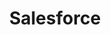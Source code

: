 ---
content-type: "embed-form"
form-type: "source"
key: "source-form-properties-salesforce-object"

title: "Salesforce"
description: "A Salesforce connection reads data from the Salesforce API and corresponds to the source type of `platform.salesforce`."

object-attributes:
  - name: "api_type"
    type: "string"
    description: "The Salesforce API Stitch should use to extract data. Possible values are `REST` or `BULK`. [Read about the pros and cons of each API here]({{ site.baseurl }}/integrations/saas/salesforce#bulk-vs-rest-api)."

  - name: "is_sandbox"
    type: "string"
    description: "If `true`, the Salesforce account being connected is a sandbox."

  - name: "frequency_in_minutes"
    type: "string"
    description: |
      Defines how often, in minutes, Stitch should attempt to replicate data from Marketo. Accepted values are:

      - `1`
      - `10`
      - `30`
      - `60`
      - `360`
      - `720`
      - `1440`

  - name: "quota_percent_per_run"
    type: "string"
    description: "The maximum percentage of Salesforce API quota allowed per replication job."

  - name: "quota_percent_total"
    type: "string"
    description: "The maximum percentage of Salesforce API quota allowed per day."

  - name: "select_fields_by_default"
    type: "string"
    description: "If `true`, Stitch will automatically set new fields added in Salesforce to replicate."

  - name: "start_date"
    type: "string"
    description: |
      The date from which Stitch should begin replicating data from Salesforce. Data from this date forward will be replicated.

      Data in this field must adhere to the `YYYY-MM-DDTHH:MM:SSZ` format. For example: `2018-01-01T11:59:59Z`

example: |
  {  
   "id":"<ID>",
   "type":"platform.salesforce",
   "properties":{
      "api_type":"BULK",
      "is_sandbox":"false",
      "frequency_in_minutes":"1440",
      "quota_percent_per_run":"25",
      "quota_percent_total":"80",
      "select_fields_by_default":"true",
      "start_date":"2018-01-10T00:00:00Z"
    }
  }
---